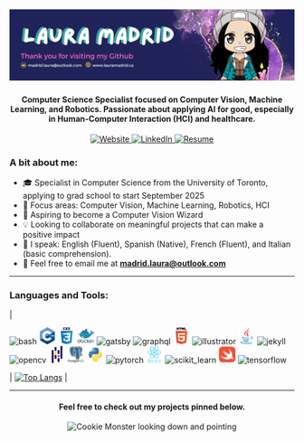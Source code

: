 ## ![Welcome Banner](welcomeBanner.png)

<h4 align="center">Computer Science Specialist focused on Computer Vision, Machine Learning, and Robotics. Passionate about applying AI for good, especially in Human-Computer Interaction (HCI) and healthcare.</h4>
<p align="center">
  <a href="https://www.lauramadrid.ca/">
    <img src="https://img.shields.io/badge/Website-%2337a6a6?style=for-the-badge&logoColor=white" alt="Website"/>
  </a>
  <a href="https://www.linkedin.com/in/laura-madrid/">
    <img src="https://img.shields.io/badge/LinkedIn-%23202359?style=for-the-badge&logoColor=white" alt="LinkedIn"/>
  </a>
  <a href="https://lauramadrid.ca/assets/pdf/resume.pdf">
    <img src="https://img.shields.io/badge/Resume-%23ff66c4?style=for-the-badge&logoColor=white" alt="Resume"/>
  </a>
</p>

### A bit about me:

- 🎓 Specialist in Computer Science from the University of Toronto, applying to grad school to start September 2025
- 🤖 Focus areas: Computer Vision, Machine Learning, Robotics, HCI
- 🚀 Aspiring to become a Computer Vision Wizard
- 💡 Looking to collaborate on meaningful projects that can make a positive impact
- 💬 I speak: English (Fluent), Spanish (Native), French (Fluent), and Italian (basic comprehension).
- 🤝 Feel free to email me at **madrid.laura@outlook.com**

---
### **Languages and Tools:**

| <p align="left"> <img src="https://www.vectorlogo.zone/logos/gnu_bash/gnu_bash-icon.svg" alt="bash" width="30" height="30"/> <img src="https://raw.githubusercontent.com/devicons/devicon/master/icons/cplusplus/cplusplus-original.svg" alt="cplusplus" width="30" height="30"/> <img src="https://raw.githubusercontent.com/devicons/devicon/master/icons/css3/css3-original-wordmark.svg" alt="css3" width="30" height="30"/> <img src="https://raw.githubusercontent.com/devicons/devicon/master/icons/docker/docker-original-wordmark.svg" alt="docker" width="30" height="30"/> <img src="https://www.vectorlogo.zone/logos/gatsbyjs/gatsbyjs-icon.svg" alt="gatsby" width="30" height="30"/> <img src="https://www.vectorlogo.zone/logos/graphql/graphql-icon.svg" alt="graphql" width="30" height="30"/> <img src="https://raw.githubusercontent.com/devicons/devicon/master/icons/html5/html5-original-wordmark.svg" alt="html5" width="30" height="30"/> <img src="https://www.vectorlogo.zone/logos/adobe_illustrator/adobe_illustrator-icon.svg" alt="illustrator" width="30" height="30"/> <img src="https://raw.githubusercontent.com/devicons/devicon/master/icons/java/java-original.svg" alt="java" width="30" height="30"/> <img src="https://www.vectorlogo.zone/logos/jekyllrb/jekyllrb-icon.svg" alt="jekyll" width="30" height="30"/> <img src="https://www.vectorlogo.zone/logos/opencv/opencv-icon.svg" alt="opencv" width="30" height="30"/> <img src="https://raw.githubusercontent.com/devicons/devicon/2ae2a900d2f041da66e950e4d48052658d850630/icons/pandas/pandas-original.svg" alt="pandas" width="30" height="30"/> <img src="https://raw.githubusercontent.com/devicons/devicon/master/icons/postgresql/postgresql-original-wordmark.svg" alt="postgresql" width="30" height="30"/> <img src="https://raw.githubusercontent.com/devicons/devicon/master/icons/python/python-original.svg" alt="python" width="30" height="30"/> <img src="https://www.vectorlogo.zone/logos/pytorch/pytorch-icon.svg" alt="pytorch" width="30" height="30"/> <img src="https://raw.githubusercontent.com/devicons/devicon/master/icons/react/react-original-wordmark.svg" alt="react" width="30" height="30"/> <img src="https://upload.wikimedia.org/wikipedia/commons/0/05/Scikit_learn_logo_small.svg" alt="scikit_learn" width="30" height="30"/> <img src="https://raw.githubusercontent.com/devicons/devicon/master/icons/swift/swift-original.svg" alt="swift" width="30" height="30"/> <img src="https://www.vectorlogo.zone/logos/tensorflow/tensorflow-icon.svg" alt="tensorflow" width="30" height="30"/> </p> | [![Top Langs](https://github-readme-stats.vercel.app/api/top-langs/?username=laura05010&count_private=true&include_all_commits=true&show_icons=true&title_color=37a6a6&text_color=ffffff&bg_color=202359)](https://github.com/laura05010/github-readme-stats) |


---
<h4 align="center">Feel free to check out my projects pinned below.</h4>
<p align="center">
  <img src="https://media.giphy.com/media/z835RsRqQHOlC4rsBr/giphy.gif" width="300" alt="Cookie Monster looking down and pointing"/>
</p>
